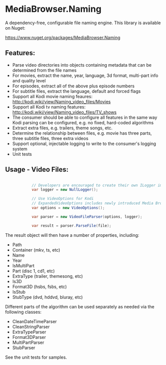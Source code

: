 MediaBrowser.Naming
===================

A dependency-free, configurable file naming engine. This library is available on Nuget:

https://www.nuget.org/packages/MediaBrowser.Naming


## Features:
- Parse video directories into objects containing metadata that can be determined from the file names
- For movies, extract the name, year, language, 3d format, multi-part info and quality level
- For episodes, extract all of the above plus episode numbers
- For subtitle files, extract the language, default and forced flags
- Support all Kodi movie naming feaures: http://kodi.wiki/view/Naming_video_files/Movies
- Support all Kodi tv naming features: http://kodi.wiki/view/Naming_video_files/TV_shows
- The consumer should be able to configure all features in the same way Kodi parsing can be configured, e.g. no fixed, hard-coded algorithms
- Extract extra files, e.g. trailers, theme songs, etc.
- Determine the relationship between files, e.g. movie has three parts, three subtitle files, three extra videos
- Support optional, injectable logging to write to the consumer's logging system
- Unit tests

## Usage - Video Files:

``` c#

            // Developers are encouraged to create their own ILogger implementation
			var logger = new NullLogger();

			// Use VideoOptions for Kodi
			// ExpandedVideoOptions includes newly introduced Media Browser features
			var options = new VideoOptions();

			var parser = new VideoFileParser(options, logger);

			var result = parser.ParseFile(file);
```

The result object will then have a number of properties, including:

- Path
- Container (mkv, ts, etc)
- Name
- Year 
- IsMultiPart
- Part (disc 1, cd1, etc)
- ExtraType (trailer, themesong, etc)
- Is3D
- Format3D (hsbs, fsbs, etc)
- IsStub
- StubType (dvd, hddvd, bluray, etc)

Different parts of the algorithm can be used separately as needed via the following classes:

- CleanDateTimeParser
- CleanStringParser
- ExtraTypeParser
- Format3DParser
- MultiPartParser
- StubParser

See the unit tests for samples.